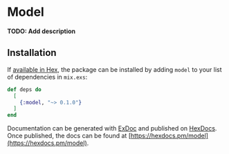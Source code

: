 # Model

**TODO: Add description**

## Installation

If [available in Hex](https://hex.pm/docs/publish), the package can be installed
by adding `model` to your list of dependencies in `mix.exs`:

```elixir
def deps do
  [
    {:model, "~> 0.1.0"}
  ]
end
```

Documentation can be generated with [ExDoc](https://github.com/elixir-lang/ex_doc)
and published on [HexDocs](https://hexdocs.pm). Once published, the docs can
be found at [https://hexdocs.pm/model](https://hexdocs.pm/model).

